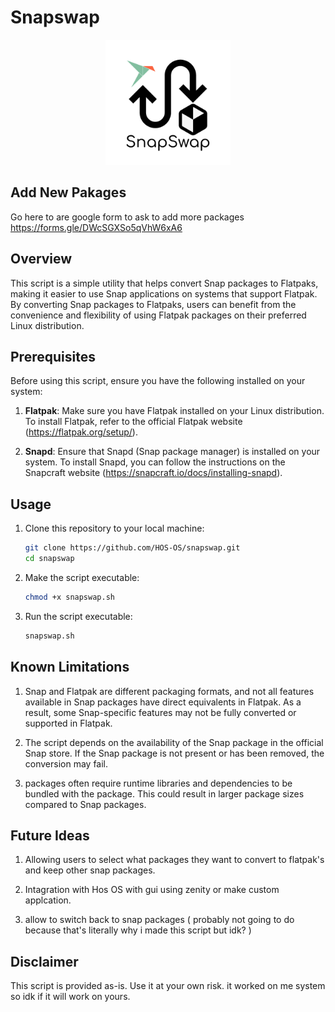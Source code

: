 # Snapswap


<p align="center">
  <img src="https://github.com/HOS-OS/snapswap/blob/main/snapswap.jpg" height="200" alt="SnapSwap Logo">
</p>

## Add New Pakages 

Go here to are google form to ask to add more packages https://forms.gle/DWcSGXSo5qVhW6xA6

## Overview

This script is a simple utility that helps convert Snap packages to Flatpaks, making it easier to use Snap applications on systems that support Flatpak. By converting Snap packages to Flatpaks, users can benefit from the convenience and flexibility of using Flatpak packages on their preferred Linux distribution.

## Prerequisites

Before using this script, ensure you have the following installed on your system:

1. **Flatpak**: Make sure you have Flatpak installed on your Linux distribution. To install Flatpak, refer to the official Flatpak website (https://flatpak.org/setup/).

2. **Snapd**: Ensure that Snapd (Snap package manager) is installed on your system. To install Snapd, you can follow the instructions on the Snapcraft website (https://snapcraft.io/docs/installing-snapd).

## Usage

1. Clone this repository to your local machine:

   ```bash
   git clone https://github.com/HOS-OS/snapswap.git
   cd snapswap

2. Make the script executable:

   ```bash
   chmod +x snapswap.sh

3. Run the script executable:

   ```bash
   snapswap.sh

## Known Limitations
1. Snap and Flatpak are different packaging formats, and not all features available in Snap packages have direct equivalents in Flatpak. As a result, some Snap-specific features may not be fully converted or supported in Flatpak.

2. The script depends on the availability of the Snap package in the official Snap store. If the Snap package is not present or has been removed, the conversion may fail.

3.  packages often require runtime libraries and dependencies to be bundled with the package. This could result in larger package sizes compared to Snap packages.
   
## Future Ideas
1. Allowing users to select what packages they want to convert to flatpak's and keep other snap packages.
   
2. Intagration with Hos OS with gui using zenity or make custom applcation.

3. allow to switch back to snap packages ( probably not going to do because that's literally why i made this script but idk? )

## Disclaimer 
This script is provided as-is. Use it at your own risk.  it worked on me system so idk if it will work on yours.
